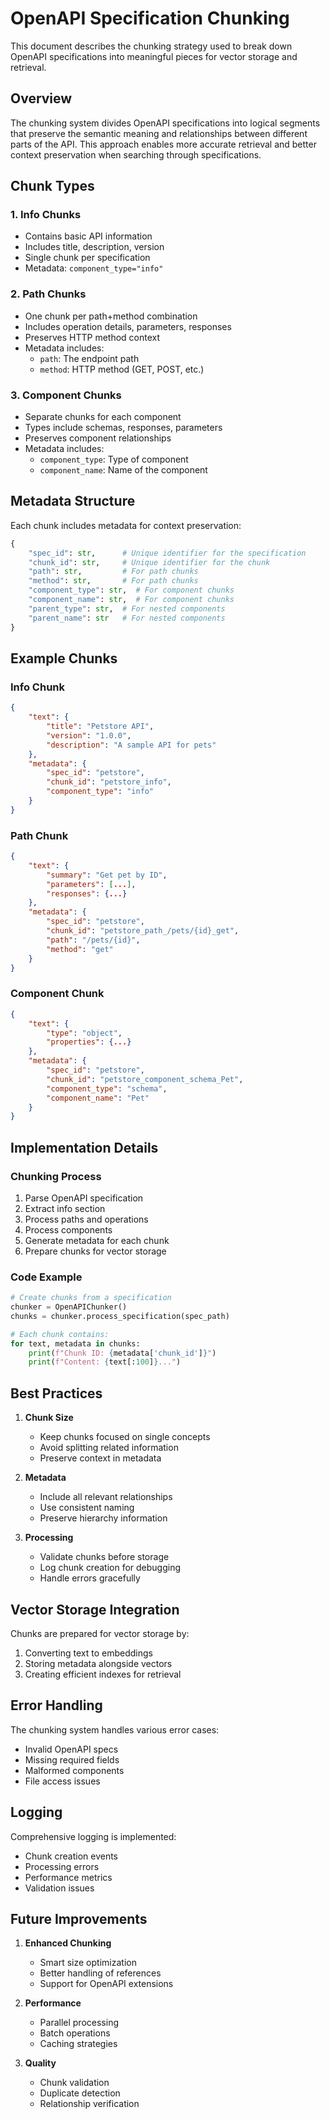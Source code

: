 # OpenAPI Specification Chunking

This document describes the chunking strategy used to break down OpenAPI specifications into meaningful pieces for vector storage and retrieval.

## Overview

The chunking system divides OpenAPI specifications into logical segments that preserve the semantic meaning and relationships between different parts of the API. This approach enables more accurate retrieval and better context preservation when searching through specifications.

## Chunk Types

### 1. Info Chunks
- Contains basic API information
- Includes title, description, version
- Single chunk per specification
- Metadata: `component_type="info"`

### 2. Path Chunks
- One chunk per path+method combination
- Includes operation details, parameters, responses
- Preserves HTTP method context
- Metadata includes:
  - `path`: The endpoint path
  - `method`: HTTP method (GET, POST, etc.)

### 3. Component Chunks
- Separate chunks for each component
- Types include schemas, responses, parameters
- Preserves component relationships
- Metadata includes:
  - `component_type`: Type of component
  - `component_name`: Name of the component

## Metadata Structure

Each chunk includes metadata for context preservation:

```python
{
    "spec_id": str,      # Unique identifier for the specification
    "chunk_id": str,     # Unique identifier for the chunk
    "path": str,         # For path chunks
    "method": str,       # For path chunks
    "component_type": str,  # For component chunks
    "component_name": str,  # For component chunks
    "parent_type": str,  # For nested components
    "parent_name": str   # For nested components
}
```

## Example Chunks

### Info Chunk
```json
{
    "text": {
        "title": "Petstore API",
        "version": "1.0.0",
        "description": "A sample API for pets"
    },
    "metadata": {
        "spec_id": "petstore",
        "chunk_id": "petstore_info",
        "component_type": "info"
    }
}
```

### Path Chunk
```json
{
    "text": {
        "summary": "Get pet by ID",
        "parameters": [...],
        "responses": {...}
    },
    "metadata": {
        "spec_id": "petstore",
        "chunk_id": "petstore_path_/pets/{id}_get",
        "path": "/pets/{id}",
        "method": "get"
    }
}
```

### Component Chunk
```json
{
    "text": {
        "type": "object",
        "properties": {...}
    },
    "metadata": {
        "spec_id": "petstore",
        "chunk_id": "petstore_component_schema_Pet",
        "component_type": "schema",
        "component_name": "Pet"
    }
}
```

## Implementation Details

### Chunking Process
1. Parse OpenAPI specification
2. Extract info section
3. Process paths and operations
4. Process components
5. Generate metadata for each chunk
6. Prepare chunks for vector storage

### Code Example
```python
# Create chunks from a specification
chunker = OpenAPIChunker()
chunks = chunker.process_specification(spec_path)

# Each chunk contains:
for text, metadata in chunks:
    print(f"Chunk ID: {metadata['chunk_id']}")
    print(f"Content: {text[:100]}...")
```

## Best Practices

1. **Chunk Size**
   - Keep chunks focused on single concepts
   - Avoid splitting related information
   - Preserve context in metadata

2. **Metadata**
   - Include all relevant relationships
   - Use consistent naming
   - Preserve hierarchy information

3. **Processing**
   - Validate chunks before storage
   - Log chunk creation for debugging
   - Handle errors gracefully

## Vector Storage Integration

Chunks are prepared for vector storage by:
1. Converting text to embeddings
2. Storing metadata alongside vectors
3. Creating efficient indexes for retrieval

## Error Handling

The chunking system handles various error cases:
- Invalid OpenAPI specs
- Missing required fields
- Malformed components
- File access issues

## Logging

Comprehensive logging is implemented:
- Chunk creation events
- Processing errors
- Performance metrics
- Validation issues

## Future Improvements

1. **Enhanced Chunking**
   - Smart size optimization
   - Better handling of references
   - Support for OpenAPI extensions

2. **Performance**
   - Parallel processing
   - Batch operations
   - Caching strategies

3. **Quality**
   - Chunk validation
   - Duplicate detection
   - Relationship verification
